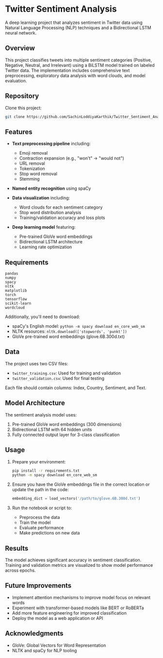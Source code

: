 # Twitter Sentiment Analysis

A deep learning project that analyzes sentiment in Twitter data using Natural Language Processing (NLP) techniques and a Bidirectional LSTM neural network.

## Overview

This project classifies tweets into multiple sentiment categories (Positive, Negative, Neutral, and Irrelevant) using a BiLSTM model trained on labeled Twitter data. The implementation includes comprehensive text preprocessing, exploratory data analysis with word clouds, and model evaluation.

## Repository

Clone this project:
```bash
git clone https://github.com/SachinLoddiyaKarthik/Twitter_Sentiment_Analysis.git
```

## Features

- **Text preprocessing pipeline** including:
  - Emoji removal
  - Contraction expansion (e.g., "won't" → "would not")
  - URL removal
  - Tokenization
  - Stop word removal
  - Stemming

- **Named entity recognition** using spaCy
- **Data visualization** including:
  - Word clouds for each sentiment category
  - Stop word distribution analysis
  - Training/validation accuracy and loss plots

- **Deep learning model** featuring:
  - Pre-trained GloVe word embeddings
  - Bidirectional LSTM architecture
  - Learning rate optimization

## Requirements

```
pandas
numpy
spacy
nltk
matplotlib
torch
tensorflow
scikit-learn
wordcloud
```

Additionally, you'll need to download:
- spaCy's English model: `python -m spacy download en_core_web_sm`
- NLTK resources: `nltk.download(['stopwords', 'punkt'])`
- GloVe pre-trained word embeddings (glove.6B.300d.txt)

## Data

The project uses two CSV files:
- `twitter_training.csv`: Used for training and validation
- `twitter_validation.csv`: Used for final testing

Each file should contain columns: Index, Country, Sentiment, and Text.

## Model Architecture

The sentiment analysis model uses:
1. Pre-trained GloVe word embeddings (300 dimensions)
2. Bidirectional LSTM with 64 hidden units
3. Fully connected output layer for 3-class classification

## Usage

1. Prepare your environment:
   ```bash
   pip install -r requirements.txt
   python -m spacy download en_core_web_sm
   ```

2. Ensure you have the GloVe embeddings file in the correct location or update the path in the code:
   ```python
   embedding_dict = load_vectors('/path/to/glove.6B.300d.txt')
   ```

3. Run the notebook or script to:
   - Preprocess the data
   - Train the model
   - Evaluate performance
   - Make predictions on new data

## Results

The model achieves significant accuracy in sentiment classification. Training and validation metrics are visualized to show model performance across epochs.

## Future Improvements

- Implement attention mechanisms to improve model focus on relevant words
- Experiment with transformer-based models like BERT or RoBERTa
- Add more feature engineering for improved classification
- Deploy the model as a web application or API


## Acknowledgments

- GloVe: Global Vectors for Word Representation
- NLTK and spaCy for NLP tooling
